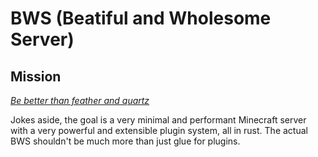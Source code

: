 # BWS (******B******eatiful and **W**holesome **S**erver)

## Mission

[*Be better than feather and quartz*](https://github.com/Rusty-Quartz/Quartz#mission-statement)

Jokes aside, the goal is a very minimal and performant Minecraft server with a very powerful and extensible plugin system, all in rust. The actual BWS shouldn't be much more than just glue for plugins.
